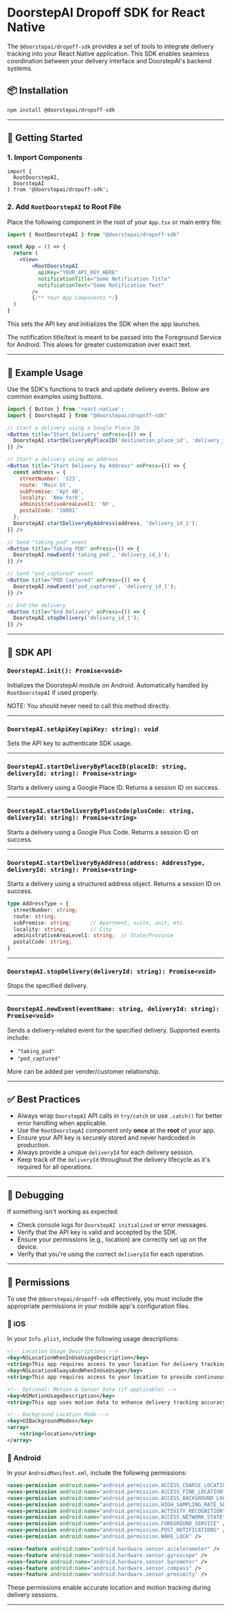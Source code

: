 # DoorstepAI Dropoff SDK for React Native

The `@doorstepai/dropoff-sdk` provides a set of tools to integrate delivery tracking into your React Native application. This SDK enables seamless coordination between your delivery interface and DoorstepAI's backend systems.

## 📦 Installation

```bash
npm install @doorstepai/dropoff-sdk
```

---

## 🚀 Getting Started

### 1. **Import Components**

```tsx
import {
  RootDoorstepAI,
  DoorstepAI
} from '@doorstepai/dropoff-sdk';
```

### 2. **Add `RootDoorstepAI` to Root File**

Place the following component in the root of your `App.tsx` or main entry file:

```jsx
import { RootDoorstepAI } from "@doorstepai/dropoff-sdk"

const App = () => {
  return (
    <View>
        <RootDoorstepAI 
          apiKey="YOUR_API_KEY_HERE" 
          notificationTitle="Some Notification Title"
          notificationText="Some Notification Text"
        />
        {/** Your App Components */}
  )
}
```

This sets the API key and initializes the SDK when the app launches.

The notification title/text is meant to be passed into the Foreground Service for Android. This alows for greater customization over exact text. 

---

## 📲 Example Usage

Use the SDK's functions to track and update delivery events. Below are common examples using buttons.

```jsx
import { Button } from 'react-native';
import { DoorstepAI } from "@doorstepai/dropoff-sdk"

// Start a delivery using a Google Place ID
<Button title="Start Delivery" onPress={() => {
  DoorstepAI.startDeliveryByPlaceID('destination_place_id', 'delivery_id_1');
}} />

// Start a delivery using an address
<Button title="Start Delivery by Address" onPress={() => {
  const address = {
    streetNumber: '123',
    route: 'Main St',
    subPremise: 'Apt 4B',
    locality: 'New York',
    administrativeAreaLevel1: 'NY',
    postalCode: '10001'
  };
  DoorstepAI.startDeliveryByAddress(address, 'delivery_id_1');
}} />

// Send "taking_pod" event
<Button title="Taking POD" onPress={() => {
  DoorstepAI.newEvent('taking_pod', 'delivery_id_1');
}} />

// Send "pod_captured" event
<Button title="POD Captured" onPress={() => {
  DoorstepAI.newEvent('pod_captured', 'delivery_id_1');
}} />

// End the delivery
<Button title="End Delivery" onPress={() => {
  DoorstepAI.stopDelivery('delivery_id_1');
}} />
```

---

## 🔧 SDK API

### `DoorstepAI.init(): Promise<void>`

Initializes the DoorstepAI module on Android. Automatically handled by `RootDoorstepAI` if used properly.

NOTE: You should never need to call this method directly. 

---

### `DoorstepAI.setApiKey(apiKey: string): void`

Sets the API key to authenticate SDK usage.

---

### `DoorstepAI.startDeliveryByPlaceID(placeID: string, deliveryId: string): Promise<string>`

Starts a delivery using a Google Place ID. Returns a session ID on success.

---

### `DoorstepAI.startDeliveryByPlusCode(plusCode: string, deliveryId: string): Promise<string>`

Starts a delivery using a Google Plus Code. Returns a session ID on success.

---

### `DoorstepAI.startDeliveryByAddress(address: AddressType, deliveryId: string): Promise<string>`

Starts a delivery using a structured address object. Returns a session ID on success.

```ts
type AddressType = {
  streetNumber: string;
  route: string;
  subPremise: string;      // Apartment, suite, unit, etc.
  locality: string;        // City
  administrativeAreaLevel1: string;  // State/Province
  postalCode: string;
}
```

---

### `DoorstepAI.stopDelivery(deliveryId: string): Promise<void>`

Stops the specified delivery.

---

### `DoorstepAI.newEvent(eventName: string, deliveryId: string): Promise<void>`

Sends a delivery-related event for the specified delivery. Supported events include:
- `"taking_pod"`
- `"pod_captured"`

More can be added per vender/customer relationship. 

---

## ✅ Best Practices

- Always wrap `DoorstepAI` API calls in `try/catch` or use `.catch()` for better error handling when applicable.
- Use the `RootDoorstepAI` component only **once** at the **root** of your app.
- Ensure your API key is securely stored and never hardcoded in production.
- Always provide a unique `deliveryId` for each delivery session.
- Keep track of the `deliveryId` throughout the delivery lifecycle as it's required for all operations.

---

## 🧪 Debugging

If something isn't working as expected:

- Check console logs for `DoorstepAI initialized` or error messages.
- Verify that the API key is valid and accepted by the SDK.
- Ensure your permissions (e.g., location) are correctly set up on the device.
- Verify that you're using the correct `deliveryId` for each operation.

---

## 🔐 Permissions

To use the `@doorstepai/dropoff-sdk` effectively, you must include the appropriate permissions in your mobile app's configuration files.

### 📱 iOS

In your `Info.plist`, include the following usage descriptions:

```xml
<!-- Location Usage Descriptions -->
<key>NSLocationWhenInUseUsageDescription</key>
<string>This app requires access to your location for delivery tracking.</string>
<key>NSLocationAlwaysAndWhenInUseUsage</key>
<string>This app requires access to your location to provide continuous tracking even in the background.</string>

<!-- Optional: Motion & Sensor Data (if applicable) -->
<key>NSMotionUsageDescription</key>
<string>This app uses motion data to enhance delivery tracking accuracy.</string>

<!-- Background Location Mode -->
<key>UIBackgroundModes</key>
<array>
    <string>location</string>
</array>
```

### 🤖 Android

In your `AndroidManifest.xml`, include the following permissions:

```xml
<uses-permission android:name="android.permission.ACCESS_COARSE_LOCATION" />
<uses-permission android:name="android.permission.ACCESS_FINE_LOCATION" />
<uses-permission android:name="android.permission.ACCESS_BACKGROUND_LOCATION" />
<uses-permission android:name="android.permission.HIGH_SAMPLING_RATE_SENSORS" />
<uses-permission android:name="android.permission.ACTIVITY_RECOGNITION" />
<uses-permission android:name="android.permission.ACCESS_NETWORK_STATE" />
<uses-permission android:name="android.permission.FOREGROUND_SERVICE" />
<uses-permission android:name="android.permission.POST_NOTIFICATIONS" />
<uses-permission android:name="android.permission.WAKE_LOCK" />

<uses-feature android:name="android.hardware.sensor.accelerometer" />
<uses-feature android:name="android.hardware.sensor.gyroscope" />
<uses-feature android:name="android.hardware.sensor.barometer" />
<uses-feature android:name="android.hardware.sensor.compass" />
<uses-feature android:name="android.hardware.sensor.proximity" />
```

These permissions enable accurate location and motion tracking during delivery sessions.

---
